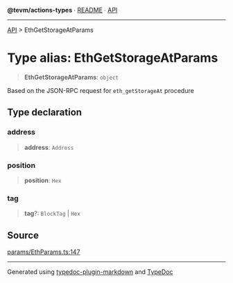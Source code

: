 **@tevm/actions-types** ∙ [README](../README.md) ∙ [API](../API.md)

***

[API](../API.md) > EthGetStorageAtParams

# Type alias: EthGetStorageAtParams

> **EthGetStorageAtParams**: `object`

Based on the JSON-RPC request for `eth_getStorageAt` procedure

## Type declaration

### address

> **address**: `Address`

### position

> **position**: `Hex`

### tag

> **tag**?: `BlockTag` \| `Hex`

## Source

[params/EthParams.ts:147](https://github.com/evmts/tevm-monorepo/blob/main/packages/actions-types/src/params/EthParams.ts#L147)

***
Generated using [typedoc-plugin-markdown](https://www.npmjs.com/package/typedoc-plugin-markdown) and [TypeDoc](https://typedoc.org/)

